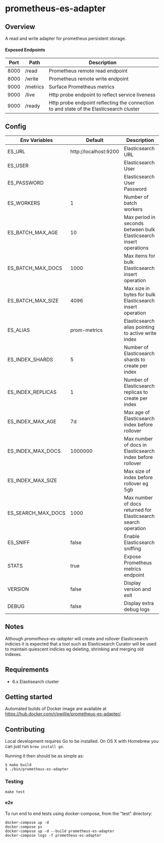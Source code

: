 # prometheus-es-adapter

## Overview

A read and write adapter for prometheus persistent storage.

#### Exposed Endpoints

| Port | Path     | Description                                      |
| ---- | -------- | ------------------------------------------------ |
| 8000 | /read    | Prometheus remote read endpoint                  |
| 8000 | /write   | Prometheus remote write endpoint                 |
| 9000 | /metrics | Surface Prometheus metrics                       |
| 9000 | /live    | Http probe endpoint to reflect service liveness  |
| 9000 | /ready   | Http probe endpoint reflecting the connection to and state of the Elasticsearch cluster |

## Config

| Env Variables      | Default               | Description                                                        |
| -----------------  | --------------------- | ------------------------------------------------------------------ |
| ES_URL             | http://localhost:9200 | Elasticsearch URL                                                  |
| ES_USER            |                       | Elasticsearch User                                                 |
| ES_PASSWORD        |                       | Elasticsearch User Password                                        |
| ES_WORKERS         | 1                     | Number of batch workers                                            |
| ES_BATCH_MAX_AGE   | 10                    | Max period in seconds between bulk Elasticsearch insert operations | 
| ES_BATCH_MAX_DOCS  | 1000                  | Max items for bulk Elasticsearch insert operation                  |
| ES_BATCH_MAX_SIZE  | 4096                  | Max size in bytes for bulk Elasticsearch insert operation          |
| ES_ALIAS           | prom-metrics          | Elasticsearch alias pointing to active write index                 |
| ES_INDEX_SHARDS    | 5                     | Number of Elasticsearch shards to create per index                 |
| ES_INDEX_REPLICAS  | 1                     | Number of Elasticsearch replicas to create per index               |
| ES_INDEX_MAX_AGE   | 7d                    | Max age of Elasticsearch index before rollover                     |
| ES_INDEX_MAX_DOCS  | 1000000               | Max number of docs in Elasticsearch index before rollover          |
| ES_INDEX_MAX_SIZE  |                       | Max size of index before rollover eg 5gb                           |
| ES_SEARCH_MAX_DOCS | 1000                  | Max number of docs returned for Elasticsearch search operation     |
| ES_SNIFF           | false                 | Enable Elasticsearch sniffing                                      |
| STATS              | true                  | Expose Prometheus metrics endpoint                                 |
| VERSION            | false                 | Display version and exit                                           |
| DEBUG              | false                 | Display extra debug logs                                           |

## Notes

Although *prometheus-es-adapter* will create and rollover Elasticsearch indicies it is expected that a tool such as Elasticsearch Curator will be used to maintain quiescent indicies eg deleting, shrinking and merging old indexes.

## Requirements

* 6.x Elastisearch cluster

## Getting started

Automated builds of Docker image are available at https://hub.docker.com/r/pwillie/prometheus-es-adapter/.

## Contributing

Local development requires Go to be installed. On OS X with Homebrew you can just run `brew install go`.

Running it then should be as simple as:

```console
$ make build
$ ./bin/prometheus-es-adapter
```

### Testing

`make test`

#### e2e

To run end to end tests using docker-compose, from the "test" directory:
```
docker-compose up -d
docker-compose ps
docker-compose up -d --build prometheus-es-adapter
docker-compose logs -f prometheus-es-adapter
```